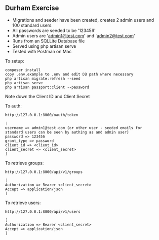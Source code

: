 ## Durham Exercise

* Migrations and seeder have been created, creates 2 admin users and 100 standard users
* All passwords are seeded to be '123456'
* Admin users are 'admin1@test.com' and 'admin2@test.com'
* Runs from an SQLLite Database file
* Served using php artisan serve
* Tested with Postman on Mac 

To setup:
```
composer install
copy .env.example to .env and edit DB path where necessary
php artisan migrate:refresh --seed
php artisan serve
php artisan passport:client --password
```

Note down the Client ID and Client Secret

To auth:
```
http://127.0.0.1:8000/oauth/token

[
username => admin1@test.com (or other user - seeded emails for standard users can be seen by authing as and admin user)
password => 123456
grant_type => password
client_id => <client_id>
client_secret => <client_secret>
]
```

To retrieve groups:
```
http://127.0.0.1:8000/api/v1/groups

[
Authorization => Bearer <client_secret>
Accept => application/json
]
```

To retrieve users:
```
http://127.0.0.1:8000/api/v1/users

[
Authorization => Bearer <client_secret>
Accept => application/json
]
```
